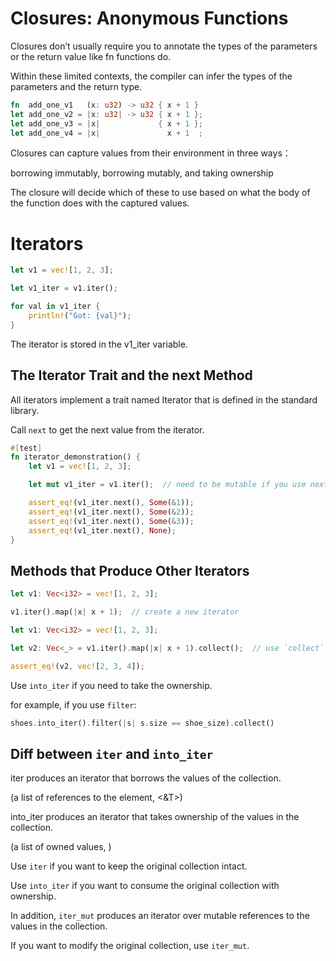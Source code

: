# Closures: Anonymous Functions

Closures don’t usually require you to annotate the types of the parameters or the return value like fn functions do.

Within these limited contexts, the compiler can infer the types of the parameters and the return type.

```rust
fn  add_one_v1   (x: u32) -> u32 { x + 1 }
let add_one_v2 = |x: u32| -> u32 { x + 1 };
let add_one_v3 = |x|             { x + 1 };
let add_one_v4 = |x|               x + 1  ;
```

Closures can capture values from their environment in three ways：

borrowing immutably, borrowing mutably, and taking ownership

The closure will decide which of these to use based on what the body of the function does with the captured values.

# Iterators

```rust
let v1 = vec![1, 2, 3];

let v1_iter = v1.iter();

for val in v1_iter {
    println!("Got: {val}");
}
```

The iterator is stored in the v1_iter variable.

## The Iterator Trait and the next Method

All iterators implement a trait named Iterator that is defined in the standard library.

Call `next` to get the next value from the iterator.

```rust
#[test]
fn iterator_demonstration() {
    let v1 = vec![1, 2, 3];

    let mut v1_iter = v1.iter();  // need to be mutable if you use next

    assert_eq!(v1_iter.next(), Some(&1));
    assert_eq!(v1_iter.next(), Some(&2));
    assert_eq!(v1_iter.next(), Some(&3));
    assert_eq!(v1_iter.next(), None);
}
```

## Methods that Produce Other Iterators

```rust
let v1: Vec<i32> = vec![1, 2, 3];

v1.iter().map(|x| x + 1);  // create a new iterator
```

```rust
let v1: Vec<i32> = vec![1, 2, 3];

let v2: Vec<_> = v1.iter().map(|x| x + 1).collect();  // use `collect` to collect the resulting values into a collection data type.

assert_eq!(v2, vec![2, 3, 4]);
```

Use `into_iter` if you need to take the ownership.

for example, if you use `filter`:

```rust
shoes.into_iter().filter(|s| s.size == shoe_size).collect()
```

## Diff between `iter` and `into_iter`

iter produces an iterator that borrows the values of the collection.

(a list of references to the element, <&T>)

into_iter produces an iterator that takes ownership of the values in the collection.

(a list of owned values, <T>)

Use `iter` if you want to keep the original collection intact.

Use `into_iter` if you want to consume the original collection with ownership.

In addition, `iter_mut` produces an iterator over mutable references to the values in the collection.

If you want to modify the original collection, use `iter_mut`.
